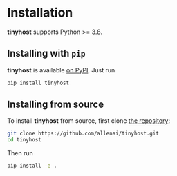 Installation
============

**tinyhost** supports Python >= 3.8.

## Installing with `pip`

**tinyhost** is available [on PyPI](https://pypi.org/project/tinyhost/). Just run

```bash
pip install tinyhost
```

## Installing from source

To install **tinyhost** from source, first clone [the repository](https://github.com/allenai/tinyhost):

```bash
git clone https://github.com/allenai/tinyhost.git
cd tinyhost
```

Then run

```bash
pip install -e .
```
